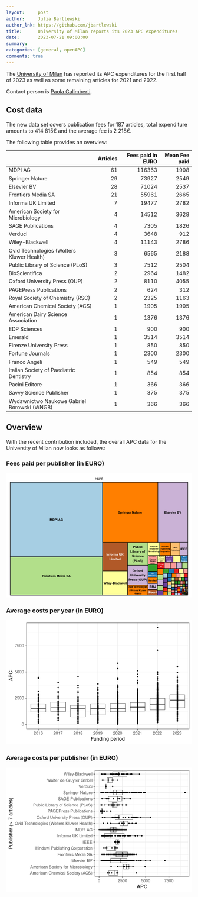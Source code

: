 ```yaml
---
layout:     post
author:     Julia Bartlewski
author_lnk: https://github.com/jbartlewski
title:      University of Milan reports its 2023 APC expenditures
date:       2023-07-21 09:00:00
summary:    
categories: [general, openAPC]
comments: true
---
```





The [University of Milan](http://www.unimi.it/ENG/) has reported its APC expenditures for the first half of 2023 as well as some remaining articles for 2021 and 2022.

Contact person is [Paola Galimberti](mailto:paola.galimberti@unimi.it).

## Cost data



The new data set covers publication fees for 187 articles, total expenditure amounts to 414 815€ and the average fee is 2 218€.

The following table provides an overview:



|                                            | Articles| Fees paid in EURO| Mean Fee paid|
|:-------------------------------------------|--------:|-----------------:|-------------:|
|MDPI AG                                     |       61|            116363|          1908|
|Springer Nature                             |       29|             73927|          2549|
|Elsevier BV                                 |       28|             71024|          2537|
|Frontiers Media SA                          |       21|             55961|          2665|
|Informa UK Limited                          |        7|             19477|          2782|
|American Society for Microbiology           |        4|             14512|          3628|
|SAGE Publications                           |        4|              7305|          1826|
|Verduci                                     |        4|              3648|           912|
|Wiley-Blackwell                             |        4|             11143|          2786|
|Ovid Technologies (Wolters Kluwer Health)   |        3|              6565|          2188|
|Public Library of Science (PLoS)            |        3|              7512|          2504|
|BioScientifica                              |        2|              2964|          1482|
|Oxford University Press (OUP)               |        2|              8110|          4055|
|PAGEPress Publications                      |        2|               624|           312|
|Royal Society of Chemistry (RSC)            |        2|              2325|          1163|
|American Chemical Society (ACS)             |        1|              1905|          1905|
|American Dairy Science Association          |        1|              1376|          1376|
|EDP Sciences                                |        1|               900|           900|
|Emerald                                     |        1|              3514|          3514|
|Firenze University Press                    |        1|               850|           850|
|Fortune Journals                            |        1|              2300|          2300|
|Franco Angeli                               |        1|               549|           549|
|Italian Society of Paediatric Dentistry     |        1|               854|           854|
|Pacini Editore                              |        1|               366|           366|
|Savvy Science Publisher                     |        1|               375|           375|
|Wydawnictwo Naukowe Gabriel Borowski (WNGB) |        1|               366|           366|

## Overview

With the recent contribution included, the overall APC data for the University of Milan now looks as follows:

### Fees paid per publisher (in EURO)

![plot of chunk tree_milan_2023_07_21_full](/figure/tree_milan_2023_07_21_full-1.png)

###  Average costs per year (in EURO)

![plot of chunk box_milan_2023_07_21_year_full](/figure/box_milan_2023_07_21_year_full-1.png)

###  Average costs per publisher (in EURO)

![plot of chunk box_milan_2023_07_21_publisher_full](/figure/box_milan_2023_07_21_publisher_full-1.png)
